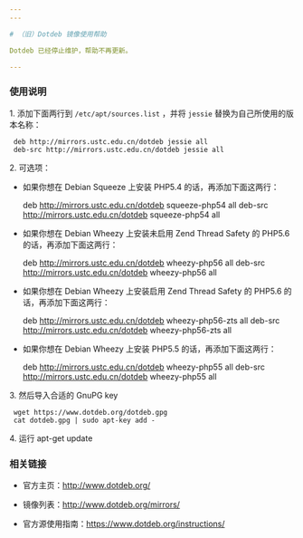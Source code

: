 ```yaml
---
---

# （旧）Dotdeb 镜像使用帮助

Dotdeb 已经停止维护，帮助不再更新。

---
```


### 使用说明

1\. 添加下面两行到 `/etc/apt/sources.list` ，并将 `jessie` 替换为自己所使用的版本名称：

     deb http://mirrors.ustc.edu.cn/dotdeb jessie all
     deb-src http://mirrors.ustc.edu.cn/dotdeb jessie all

2\. 可选项：

- 如果你想在 Debian Squeeze 上安装 PHP5.4 的话，再添加下面这两行：

  deb http://mirrors.ustc.edu.cn/dotdeb squeeze-php54 all
  deb-src http://mirrors.ustc.edu.cn/dotdeb squeeze-php54 all

- 如果你想在 Debian Wheezy 上安装未启用 Zend Thread Safety 的 PHP5.6 的话，再添加下面这两行：

  deb http://mirrors.ustc.edu.cn/dotdeb wheezy-php56 all
  deb-src http://mirrors.ustc.edu.cn/dotdeb wheezy-php56 all

- 如果你想在 Debian Wheezy 上安装启用 Zend Thread Safety 的 PHP5.6 的话，再添加下面这两行：

  deb http://mirrors.ustc.edu.cn/dotdeb wheezy-php56-zts all
  deb-src http://mirrors.ustc.edu.cn/dotdeb wheezy-php56-zts all

- 如果你想在 Debian Wheezy 上安装 PHP5.5 的话，再添加下面这两行：

  deb http://mirrors.ustc.edu.cn/dotdeb wheezy-php55 all
  deb-src http://mirrors.ustc.edu.cn/dotdeb wheezy-php55 all

3\. 然后导入合适的 GnuPG key

     wget https://www.dotdeb.org/dotdeb.gpg
     cat dotdeb.gpg | sudo apt-key add -

4\. 运行 apt-get update

### 相关链接

- 官方主页：<http://www.dotdeb.org/>

- 镜像列表：<http://www.dotdeb.org/mirrors/>

- 官方源使用指南：<https://www.dotdeb.org/instructions/>
